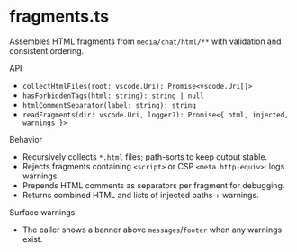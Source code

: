 # fragments.ts

Assembles HTML fragments from `media/chat/html/**` with validation and consistent ordering.

API
- `collectHtmlFiles(root: vscode.Uri): Promise<vscode.Uri[]>`
- `hasForbiddenTags(html: string): string | null`
- `htmlCommentSeparator(label: string): string`
- `readFragments(dir: vscode.Uri, logger?): Promise<{ html, injected, warnings }>`

Behavior
- Recursively collects `*.html` files; path-sorts to keep output stable.
- Rejects fragments containing `<script>` or CSP `<meta http-equiv>`; logs warnings.
- Prepends HTML comments as separators per fragment for debugging.
- Returns combined HTML and lists of injected paths + warnings.

Surface warnings
- The caller shows a banner above `messages`/`footer` when any warnings exist.

